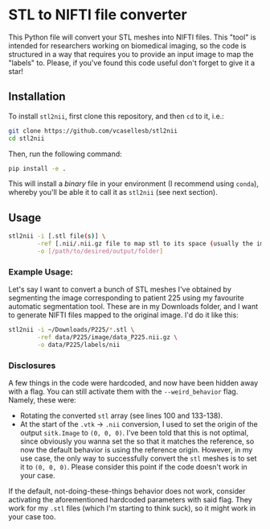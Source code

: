 # STL to NIFTI file converter

This Python file will convert your STL meshes into NIFTI files. This "tool" is intended for researchers working on biomedical imaging, so the code is structured in a way that requires you to provide an input image to map the "labels" to. Please, if you've found this code useful don't forget to give it a star!

## Installation

To install `stl2nii`, first clone this repository, and then `cd` to it, i.e.:

```bash
git clone https://github.com/vcasellesb/stl2nii
cd stl2nii
```

Then, run the following command:

```bash
pip install -e .
```
This will install a _binary_ file in your environment (I recommend using `conda`), whereby you'll be able it to call it as `stl2nii` (see next section).

## Usage

```bash
stl2nii -i [.stl file(s)] \
        -ref [.nii/.nii.gz file to map stl to its space (usually the image the stl comes from)] \
        -o [/path/to/desired/output/folder]
```

### Example Usage:

Let's say I want to convert a bunch of STL meshes I've obtained by segmenting the image corresponding to patient 225 using my favourite automatic segmentation tool. These are in my Downloads folder, and I want to generate NIFTI files mapped to the original image. I'd do it like this:

```bash
stl2nii -i ~/Downloads/P225/*.stl \
        -ref data/P225/image/data_P225.nii.gz \
        -o data/P225/labels/nii
```

### Disclosures

A few things in the code were hardcoded, and now have been hidden away with a flag. You can still activate them with the ```--weird_behavior``` flag. Namely, these were:
- Rotating the converted `stl` array (see lines 100 and 133-138).
- At the start of the `.vtk` -> `.nii` conversion, I used to set the origin of the output `sitk.Image` to `(0, 0, 0)`. I've been told that this is not optimal, since obviously you wanna set the so that it matches the reference, so now the default behavior is using the reference origin. However, in my use case, the only way to successfully convert the `stl` meshes is to set it to `(0, 0, 0)`. Please consider this point if the code doesn't work in your case.

If the default, not-doing-these-things behavior does not work, consider activating the aforementioned hardcoded parameters with said flag. They work for my `.stl` files (which I'm starting to think suck), so it might work in your case too.